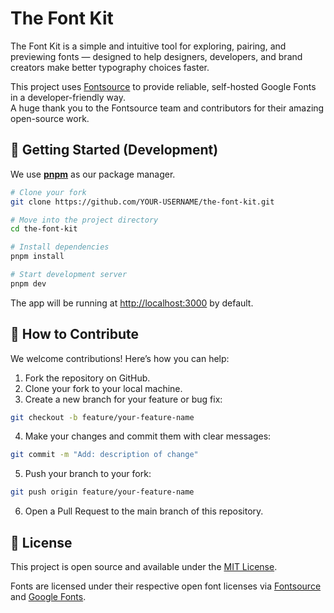 # The Font Kit

The Font Kit is a simple and intuitive tool for exploring, pairing, and previewing fonts — designed to help designers, developers, and brand creators make better typography choices faster.

This project uses [Fontsource](https://fontsource.org) to provide reliable, self-hosted Google Fonts in a developer-friendly way.  
A huge thank you to the Fontsource team and contributors for their amazing open-source work.

## 🚀 Getting Started (Development)

We use **[pnpm](https://pnpm.io)** as our package manager.

```bash
# Clone your fork
git clone https://github.com/YOUR-USERNAME/the-font-kit.git

# Move into the project directory
cd the-font-kit

# Install dependencies
pnpm install

# Start development server
pnpm dev
```

The app will be running at [http://localhost:3000](http://localhost:3000) by default.

## 🤝 How to Contribute

We welcome contributions! Here’s how you can help:

1. Fork the repository on GitHub.
2. Clone your fork to your local machine.
3. Create a new branch for your feature or bug fix:

```bash
git checkout -b feature/your-feature-name
```

4. Make your changes and commit them with clear messages:

```bash
git commit -m "Add: description of change"
```

5. Push your branch to your fork:

```bash
git push origin feature/your-feature-name
```

6. Open a Pull Request to the main branch of this repository.

## 📜 License

This project is open source and available under the [MIT License](LICENSE).

Fonts are licensed under their respective open font licenses via [Fontsource](https://fontsource.org) and [Google Fonts](https://fonts.google.com).
